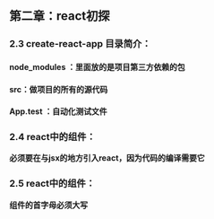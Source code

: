 ## 第二章：react初探

### 2.3 create-react-app 目录简介：

#### node_modules ：里面放的是项目第三方依赖的包

#### src：做项目的所有的源代码

#### App.test ：自动化测试文件

### 2.4 react中的组件：

**必须要在与jsx的地方引入react，因为代码的编译需要它**

### 2.5 react中的组件：

**组件的首字母必须大写**